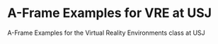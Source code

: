 # A-Frame Examples for VRE at USJ

A-Frame Examples for the Virtual Reality Environments class at USJ